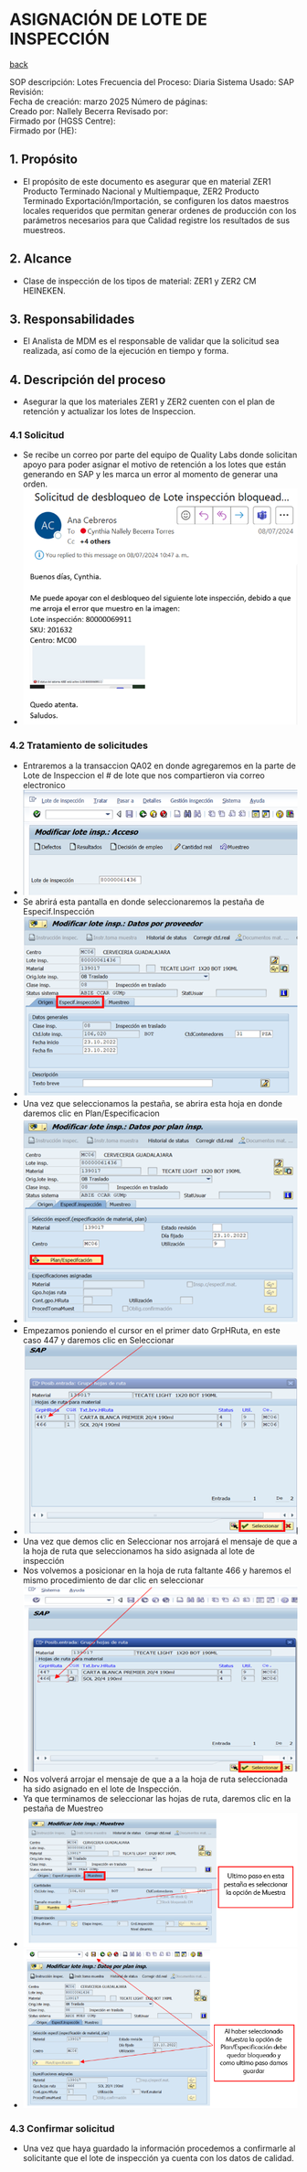 # ASIGNACIÓN DE LOTE DE INSPECCIÓN
[back](global.md)

SOP descripción:	Lotes
Frecuencia del Proceso:	Diaria
Sistema Usado:	SAP
Revisión:	
Fecha de creación:	marzo 2025
Número de páginas:	
Creado por:	Nallely Becerra
Revisado por:	
Firmado por (HGSS Centre):	
Firmado por (HE):

## 1. Propósito
- El propósito de este documento es asegurar que en material ZER1 Producto Terminado Nacional y Multiempaque, ZER2 Producto Terminado Exportación/Importación, se configuren los datos maestros locales requeridos que permitan generar ordenes de producción con los parámetros necesarios para que Calidad registre los resultados de sus muestreos.

## 2. Alcance
- Clase de inspección de los tipos de material: ZER1 y ZER2 CM HEINEKEN.

## 3. Responsabilidades
- El Analista de MDM es el responsable de validar que la solicitud sea realizada, así como de la ejecución en tiempo y forma.

## 4. Descripción del proceso
- Asegurar la que los materiales ZER1 y ZER2 cuenten con el plan de retención y actualizar los lotes de Inspeccion.  

### 4.1 Solicitud
- Se recibe un correo por parte del equipo de Quality Labs donde solicitan apoyo para poder asignar el motivo de retención a los lotes que están generando en SAP y les marca un error al momento de generar una orden.
- ![alt text](image-410.png)

### 4.2 Tratamiento de solicitudes
- Entraremos a la transaccion QA02 en donde agregaremos en la parte de Lote de Inspeccion el # de lote que nos compartieron via correo electronico
- ![alt text](image-411.png)
- Se abrirá esta pantalla en donde seleccionaremos la pestaña de Especif.Inspección
- ![alt text](image-412.png)
- Una vez que seleccionamos la pestaña, se abrira esta hoja en donde daremos clic en Plan/Especificacion 
- ![alt text](image-413.png)
- Empezamos poniendo el cursor en el primer dato GrpHRuta, en este caso 447 y daremos clic en Seleccionar
- ![alt text](image-414.png)
- Una vez que demos clic en Seleccionar nos arrojará el mensaje de que a la hoja de ruta que seleccionamos ha sido asignada al lote de inspección
- Nos volvemos a posicionar en la hoja de ruta faltante 466 y haremos el mismo procedimiento de dar clic en seleccionar
- ![alt text](image-415.png)
- Nos volverá arrojar el mensaje de que a a la hoja de ruta seleccionada ha sido asignado en el lote de Inspección.
- Ya que terminamos de seleccionar las hojas de ruta, daremos clic en la pestaña de Muestreo
- ![alt text](image-416.png)
- ![alt text](image-417.png)

### 4.3 Confirmar solicitud
- Una vez que haya guardado la información procedemos a confirmarle al solicitante que el lote de inspección ya cuenta con los datos de calidad.




